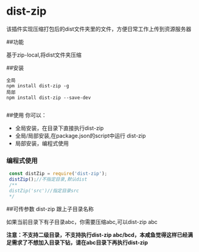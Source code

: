 # dist-zip

该插件实现压缩打包后的dist文件夹里的文件，方便日常工作上传到资源服务器

##功能

基于zip-local,将dist文件夹压缩

##安装
```text
全局
npm install dist-zip -g
局部
npm install dist-zip --save-dev


```
##使用
你可以：

- 全局安装，在目录下直接执行dist-zip
- 全局/局部安装,在package.json的script中运行 dist-zip 
- 局部安装，编程式使用

### 编程式使用

```js
 const distZip = require('dist-zip');
 distZip();//不指定目录,默认dist
 /**
 distZip('src')//指定目录src
 */

```

##可传参数
 dist-zip 跟上子目录名称 

如果当前目录下有子目录abc，你需要压缩abc,可以dist-zip abc

 **注意：不支持二级目录，不支持执行dist-zip abc/bcd，本咸鱼觉得这样已经满足需求了不想加入目录下钻，请在abc目录下再执行dist-zip**  

 